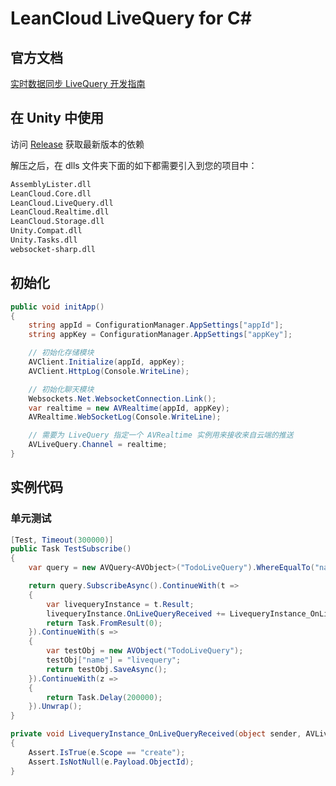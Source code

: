 # LeanCloud LiveQuery for C#

## 官方文档

[实时数据同步 LiveQuery 开发指南](https://leancloud.cn/docs/livequery-guide.html)

## 在 Unity 中使用

访问 [Release](https://github.com/leancloud/LiveQuery-SDK-dotNET/releases) 获取最新版本的依赖

解压之后，在 dlls 文件夹下面的如下都需要引入到您的项目中：

```sh
AssemblyLister.dll
LeanCloud.Core.dll
LeanCloud.LiveQuery.dll
LeanCloud.Realtime.dll
LeanCloud.Storage.dll
Unity.Compat.dll
Unity.Tasks.dll
websocket-sharp.dll
```

## 初始化

```cs
public void initApp()
{
    string appId = ConfigurationManager.AppSettings["appId"];
    string appKey = ConfigurationManager.AppSettings["appKey"];

    // 初始化存储模块
    AVClient.Initialize(appId, appKey);
    AVClient.HttpLog(Console.WriteLine);

    // 初始化聊天模块
    Websockets.Net.WebsocketConnection.Link();
    var realtime = new AVRealtime(appId, appKey);
    AVRealtime.WebSocketLog(Console.WriteLine);

    // 需要为 LiveQuery 指定一个 AVRealtime 实例用来接收来自云端的推送
    AVLiveQuery.Channel = realtime;
}
```

## 实例代码

### 单元测试

```cs
[Test, Timeout(300000)]
public Task TestSubscribe()
{
    var query = new AVQuery<AVObject>("TodoLiveQuery").WhereEqualTo("name", "livequery");

    return query.SubscribeAsync().ContinueWith(t =>
    {
        var livequeryInstance = t.Result;
        livequeryInstance.OnLiveQueryReceived += LivequeryInstance_OnLiveQueryReceived;
        return Task.FromResult(0);
    }).ContinueWith(s =>
    {
        var testObj = new AVObject("TodoLiveQuery");
        testObj["name"] = "livequery";
        return testObj.SaveAsync();
    }).ContinueWith(z =>
    {
        return Task.Delay(200000);
    }).Unwrap();
}

private void LivequeryInstance_OnLiveQueryReceived(object sender, AVLiveQueryEventArgs<AVObject> e)
{
    Assert.IsTrue(e.Scope == "create");
    Assert.IsNotNull(e.Payload.ObjectId);
}

```
